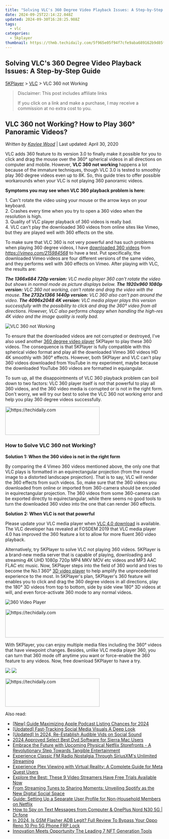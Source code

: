 ```yaml
---
title: "Solving VLC's 360 Degree Video Playback Issues: A Step-by-Step Guide"
date: 2024-09-25T22:14:22.048Z
updated: 2024-09-30T16:28:25.988Z
tags:
  - vlc
categories:
  - 5kplayer
thumbnail: https://thmb.techidaily.com/5f965e05f94f7cfe9aba689162b9d85f8fa664dac189080f055bab6b3b9724f8.jpg
---
```


## Solving VLC's 360 Degree Video Playback Issues: A Step-by-Step Guide

[5KPlayer](https://tools.techidaily.com/5kplayer/products/) \> [VLC](https://tools.techidaily.com/5kplayer/products/) \> VLC 360 not Working

>  Disclaimer: This post includes affiliate links
>
>  If you click on a link and make a purchase, I may receive a commission at no extra cost to you.
>

## VLC 360 not Working? How to Play 360° Panoramic Videos?

 _Written by [Kaylee Wood](https://www.quora.com/profile/Amanda-Hu-21)_ | Last updated: April 30, 2020 

VLC adds 360 feature to its version 3.0 to finally make it possible for you to click and drag the mouse over the 360° spherical videos in all directions on computer and mobile. However, **VLC 360 not working** happens a lot because of the immature techniques, though VLC 3.0 is tested to smoothly play 360 degree videos even up to 8K. So, this guide tries to offer possible workarounds when your VLC is not playing 360 panoramic videos.

**Symptoms you may see when VLC 360 playback problem is here:**

1\. Can't rotate the video using your mouse or the arrow keys on your keyboard.  
 2\. Crashes every time when you try to open a 360 video when the resolution is high.  
 3\. Quality of VLC player playback of 360 videos is really bad.  
 4\. VLC can't play the downloaded 360 videos from online sites like Vimeo, but they are played well with 360 effects on the site.

To make sure that VLC 360 is not very powerful and has such problems when playing 360 degree videos, I have [downloaded 360 videos](https://tools.techidaily.com/5kplayer/youtube-download/) from _https://vimeo.com/215984568_ to have a test. Put specifically, the downloaded Vimeo videos are four different versions of the same video, and they performs well with 360 effects on Vimeo. After playing with VLC, the results are:

_**The 1366x684 720p version:** VLC media player 360 can't rotate the video but shows in normal mode as picture displays below._ 
_**The 1920x960 1080p version:** VLC 360 not working, can't rotate and drag the video with the mouse._ 
_**The 2732x1366 1440p version:** VLC 360 also can't pan around the video._ 
_**The 4096x2048 4K version:** VLC media player plays this version successfully with the possibility to click and drag the 360° video from all directions. However, VLC also performs choppy when handling the high-res 4K video and the image quality is really bad._

![VLC 360 not Working](https://www.5kplayer.com/vlc/img/vlc-360-not-working.jpg) 

To ensure that the downloaded videos are not corrupted or destroyed, I've also used another [360 degree video player](https://tools.techidaily.com/5kplayer/video-music-player/) 5KPlayer to play these 360 videos. The consequence is that 5KPlayer is fully compatible with this spherical video format and play all the downloaded Vimeo 360 videos HD 4K smoothly with 360° effects. However, both 5KPlayer and VLC can't play 360 videos downloaded from YouTube in my experiment, maybe because the downloaded YouTube 360 videos are formatted in equiangular.

To sum up, all the disappointments of VLC 360 playback problem can boil down to two factors: VLC 360 player itself is not that powerful to play all 360 videos, and the 360 video media is corrupted or is not in the right form. Don't worry, we will try our best to solve the VLC 360 not working error and help you play 360 degree videos successfully.

<!-- affiliate ads begin -->
<a href="https://aligracehair.sjv.io/c/5597632/1886044/19272" target="_top" id="1886044">
  <img src="//a.impactradius-go.com/display-ad/19272-1886044" border="0" alt="https://techidaily.com" width="300" height="90"/>
</a>
<img height="0" width="0" src="https://aligracehair.sjv.io/i/5597632/1886044/19272" style="position:absolute;visibility:hidden;" border="0" />
<!-- affiliate ads end -->

### How to Solve VLC 360 not Working?

**Solution 1: When the 360 video is not in the right form**

By comparing the 4 Vimeo 360 videos mentioned above, the only one that VLC plays is formatted in an equirectangular projection (from the round image to a distorted landscape projection). That is to say, VLC will render the 360 effects from such videos. So, make sure that the 360 videos you downloaded from online or imported from 360-camera should be encoded in equirectangular projection. The 360 videos from some 360-camera can be exported directly to equirectangular, while there seems no good tools to turn the downloaded 360 video into the one that can render 360 effects.

**Solution 2: When VLC is not that powerful**

Please update your VLC media player when [VLC 4.0 download](https://tools.techidaily.com/5kplayer/products/) is available. The VLC developer has revealed at FOSDEM 2019 that VLC media player 4.0 has improved the 360 feature a lot to allow for more fluent 360 video playback.

Alternatively, try 5KPlayer to solve VLC not playing 360 videos. 5KPlayer is a brand-new media server that is capable of playing, downloading and streaming 4K UHD 1080p 720p MP4 MKV MOV etc videos and MP3 AAC FLAC etc music. Now, 5KPlayer steps into the field of 360 world and tries to become the No.1 360° [3D video player](https://tools.techidaily.com/5kplayer/video-music-player/) to help amplify the unprecedented experience to the most. In 5KPlayer's plan, 5KPlayer's 360 feature will enables you to click and drag the 360 degree videos in all directions, play the 180° 3D videos from top to bottom, side by side view 180° 3D videos at will, and even force-activate 360 mode to any normal videos.

![360 Video Player](https://www.5kplayer.com/vlc/img/vlc-360-not-working-2.jpg) 

<!-- affiliate ads begin -->
<a href="https://appsumo.8odi.net/c/5597632/2037355/7443" target="_top" id="2037355">
  <img src="//a.impactradius-go.com/display-ad/7443-2037355" border="0" alt="https://techidaily.com" width="728" height="90"/>
</a>
<img height="0" width="0" src="https://appsumo.8odi.net/i/5597632/2037355/7443" style="position:absolute;visibility:hidden;" border="0" />
<!-- affiliate ads end -->

With 5KPlayer, you can enjoy multiple media files including the 360° videos that have viewpoint changes. Besides, unlike VLC media player 360, you can turn that 360 mode off anytime you want or force-enable the 360 feature to any videos. Now, free download 5KPlayer to have a try.

[![](https://www.5kplayer.com/vlc/../button/freedownwhitewin.png)](https://tools.techidaily.com/5kplayer/products/) [![](https://www.5kplayer.com/vlc/../button/freedownbackmac.png)](https://tools.techidaily.com/5kplayer/products/)

<!-- affiliate ads begin -->
<a href="https://laganoo.pxf.io/c/5597632/1528681/16446" target="_top" id="1528681">
  <img src="//a.impactradius-go.com/display-ad/16446-1528681" border="0" alt="https://techidaily.com" width="300" height="90"/>
</a>
<img height="0" width="0" src="https://laganoo.pxf.io/i/5597632/1528681/16446" style="position:absolute;visibility:hidden;" border="0" />
<!-- affiliate ads end -->

<ins class="adsbygoogle"
     style="display:block"
     data-ad-format="autorelaxed"
     data-ad-client="ca-pub-7571918770474297"
     data-ad-slot="1223367746"></ins>

<ins class="adsbygoogle"
     style="display:block"
     data-ad-client="ca-pub-7571918770474297"
     data-ad-slot="8358498916"
     data-ad-format="auto"
     data-full-width-responsive="true"></ins>

<span class="atpl-alsoreadstyle">Also read:</span>
<div><ul>
<li><a href="https://fox-boxes.techidaily.com/new-guide-maximizing-apple-podcast-listing-chances-for-2024/"><u>[New] Guide Maximizing Apple Podcast Listing Chances for 2024</u></a></li>
<li><a href="https://some-techniques.techidaily.com/updated-fast-tracking-social-media-visuals-a-deep-look/"><u>[Updated] Fast-Tracking Social Media Visuals A Deep Look</u></a></li>
<li><a href="https://twitter-videos.techidaily.com/updated-in-2024-re-establish-audible-vids-on-social-sound/"><u>[Updated] In 2024, Re-Establish Audible Vids on Social Sound</u></a></li>
<li><a href="https://fox-hovers.techidaily.com/2024-approved-select-best-dvd-software-for-sierra-mac-users/"><u>2024 Approved Select Best Dvd Software for Sierra Mac Users</u></a></li>
<li><a href="https://media-tips.techidaily.com/embrace-the-future-with-upcoming-physical-netflix-storefronts-a-revolutionary-step-towards-tangible-entertainment/"><u>Embrace the Future with Upcoming Physical Netflix Storefronts - A Revolutionary Step Towards Tangible Entertainment</u></a></li>
<li><a href="https://media-tips.techidaily.com/experience-classic-fm-radio-nostalgia-through-siriusxms-unlimited-streaming/"><u>Experience Classic FM Radio Nostalgia Through SiriusXM's Unlimited Streaming</u></a></li>
<li><a href="https://media-tips.techidaily.com/experience-plex-viewing-with-virtual-reality-a-complete-guide-for-meta-quest-users/"><u>Experience Plex Viewing with Virtual Reality: A Complete Guide for Meta Quest Users</u></a></li>
<li><a href="https://media-tips.techidaily.com/explore-the-best-these-9-video-streamers-have-free-trials-available-now/"><u>Explore the Best: These 9 Video Streamers Have Free Trials Available Now</u></a></li>
<li><a href="https://media-tips.techidaily.com/from-streaming-tunes-to-sharing-moments-unveiling-spotify-as-the-new-digital-social-space/"><u>From Streaming Tunes to Sharing Moments: Unveiling Spotify as the New Digital Social Space</u></a></li>
<li><a href="https://media-tips.techidaily.com/guide-setting-up-a-separate-user-profile-for-non-household-members-on-netflix/"><u>Guide: Setting Up a Separate User Profile for Non-Household Members on Netflix</u></a></li>
<li><a href="https://android-location-track.techidaily.com/how-to-spy-on-text-messages-from-computer-and-oneplus-nord-n30-5g-drfone-by-drfone-virtual-android/"><u>How to Spy on Text Messages from Computer & OnePlus Nord N30 5G | Dr.fone</u></a></li>
<li><a href="https://android-frp.techidaily.com/in-2024-is-gsm-flasher-adb-legit-full-review-to-bypass-your-oppo-reno-10-pro-5g-phone-frp-lock-by-drfone-android/"><u>In 2024, Is GSM Flasher ADB Legit? Full Review To Bypass Your Oppo Reno 10 Pro 5G Phone FRP Lock</u></a></li>
<li><a href="https://fox-friendly.techidaily.com/innovation-meets-opportunity-the-leading-7-nft-generation-tools/"><u>Innovation Meets Opportunity The Leading 7 NFT Generation Tools</u></a></li>
</ul></div>

